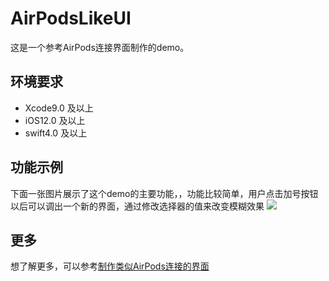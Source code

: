 # AirPodsLikeUI
这是一个参考AirPods连接界面制作的demo。

## 环境要求
- Xcode9.0 及以上
- iOS12.0 及以上
- swift4.0 及以上

## 功能示例

下面一张图片展示了这个demo的主要功能，，功能比较简单，用户点击加号按钮以后可以调出一个新的界面，通过修改选择器的值来改变模糊效果
![](https://cdn-images-1.medium.com/max/1600/1*ben72_gjJVctkyx_BBUcZQ.jpeg)

## 更多
想了解更多，可以参考[制作类似AirPods连接的界面](https://medium.com/@h76joker/制作类似airpods连接的界面-e402c9f05526)
